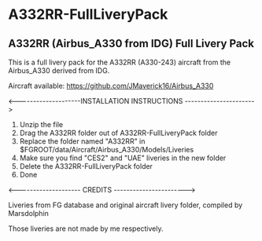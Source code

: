 # A332RR-FullLiveryPack
A332RR (Airbus_A330 from IDG) Full Livery Pack
------------------------------------------------------------------------------------------------------------------------------
This is a full livery pack for the A332RR (A330-243) aircraft from the Airbus_A330 derived from IDG. 

Aircraft available: https://github.com/JMaverick16/Airbus_A330

<--------------------INSTALLATION INSTRUCTIONS ---------------------->
1. Unzip the file
2. Drag the A332RR folder out of A332RR-FullLiveryPack folder
3. Replace the folder named "A332RR" in $FGROOT/data/Aircraft/Airbus_A330/Models/Liveries
4. Make sure you find "CES2" and "UAE" liveries in the new folder
5. Delete the A332RR-FullLiveryPack folder
6. Done

<-------------------- CREDITS ----------------------->

Liveries from FG database and original aircraft livery folder, compiled by Marsdolphin

Those liveries are not made by me respectively.
